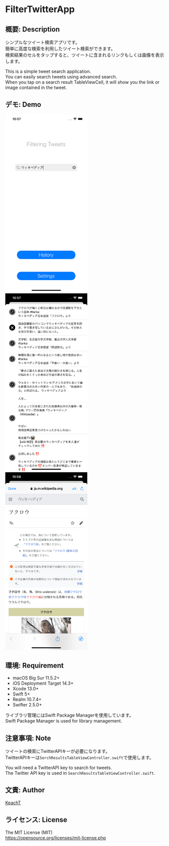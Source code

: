 # FilterTwitterApp

## 概要: Description
シンプルなツイート検索アプリです。  
簡単に高度な検索を利用したツイート検索ができます。  
検索結果のセルをタップすると、ツイートに含まれるリンクもしくは画像を表示します。  

This is a simple tweet search application.  
You can easily search tweets using advanced search.  
When you tap on a search result TableViewCell, it will show you the link or image contained in the tweet.  

## デモ: Demo
<img src="./ScreenshotMainPage.png" width="260px"> <img src="./ScreenshotSerchResultsPage.png" width="260px"> <img src="./ScreenshotSerchResultsPage2.png" width="260px">

## 環境: Requirement
- macOS Big Sur 11.5.2+
- iOS Deployment Target 14.3+
- Xcode 13.0+
- Swift 5+
- Realm 10.7.4+
- Swifter 2.5.0+

ライブラリ管理にはSwift Package Managerを使用しています。  
Swift Package Manager is used for library management.  

## 注意事項: Note
ツイートの検索にTwitterAPIキーが必要になります。  
TwitterAPIキーは``SerchResultsTableViewController.swift``で使用します。

You will need a TwitterAPI key to search for tweets.  
The Twitter API key is used in ``SearchResultsTableViewController.swift``.

## 文責: Author
[KeachT](https://github.com/KeachT)

## ライセンス: License
The MIT License (MIT)  
https://opensource.org/licenses/mit-license.php
